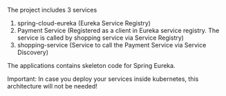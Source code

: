 The project includes 3 services
1. spring-cloud-eureka (Eureka Service Registry)
2. Payment Service (Registered as a client in Eureka service registry. The service is called by shopping service via Service Registry)
2. shopping-service (Service to call the Payment Service via Service Discovery)

The applications contains skeleton code for Spring Eureka.

Important: In case you deploy your services inside kubernetes, this architecture will not be needed!